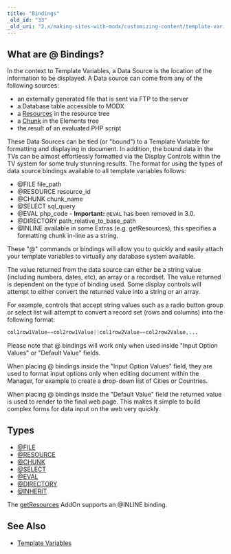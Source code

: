 ```yaml
---
title: "Bindings"
_old_id: "33"
_old_uri: "2.x/making-sites-with-modx/customizing-content/template-variables/bindings"
---
```


## What are **@** Bindings?

In the context to Template Variables, a Data Source is the location of the information to be displayed. A Data source can come from any of the following sources:

- an externally generated file that is sent via FTP to the server
- a Database table accessible to MODX
- a [Resources](building-sites/resources "Resources") in the resource tree
- a [Chunk](building-sites/elements/chunks "Chunks") in the Elements tree
- the result of an evaluated PHP script

These Data Sources can be tied (or "bound") to a Template Variable for formatting and displaying in document. In addition, the bound data in the TVs can be almost effortlessly formatted via the Display Controls within the TV system for some truly stunning results. The format for using the types of data source bindings available to all template variables follows:

- @FILE file\_path
- @RESOURCE resource\_id
- @CHUNK chunk\_name
- @SELECT sql\_query
- @EVAL php\_code - **Important:** `@EVAL` has been removed in 3.0.
- @DIRECTORY path\_relative\_to\_base\_path
- @INLINE available in some Extras (e.g. getResources), this specifies a formatting chunk in-line as a string.

These "@" commands or bindings will allow you to quickly and easily attach your template variables to virtually any database system available.

The value returned from the data source can either be a string value (including numbers, dates, etc), an array or a recordset. The value returned is dependent on the type of binding used. Some display controls will attempt to either convert the returned value into a string or an array.

For example, controls that accept string values such as a radio button group or select list will attempt to convert a record set (rows and columns) into the following format:

``` php
col1row1Value==col2row1Value||col1row2Value==col2row2Value,...
```

Please note that @ bindings will work only when used inside "Input Option Values" or "Default Value" fields.

When placing @ bindings inside the "Input Option Values" field, they are used to format input options only when editing document within the Manager, for example to create a drop-down list of Cities or Countries.

When placing @ bindings inside the "Default Value" field the returned value is used to render to the final web page. This makes it simple to build complex forms for data input on the web very quickly.

## Types

- [@FILE](building-sites/elements/template-variables/bindings/file-binding "FILE Binding")
- [@RESOURCE](building-sites/elements/template-variables/bindings/resource-binding "RESOURCE Binding")
- [@CHUNK](building-sites/elements/template-variables/bindings/chunk-binding "CHUNK Binding")
- [@SELECT](building-sites/elements/template-variables/bindings/select-binding "SELECT Binding")
- [@EVAL](building-sites/elements/template-variables/bindings/eval-binding "EVAL Binding")
- [@DIRECTORY](building-sites/elements/template-variables/bindings/directory-binding "DIRECTORY Binding")
- [@INHERIT](building-sites/elements/template-variables/bindings/inherit-binding "INHERIT Binding")

The [getResources](/extras/getresources "getResources") AddOn supports an @INLINE binding.

## See Also

- [Template Variables](building-sites/elements/template-variables "Template Variables")

